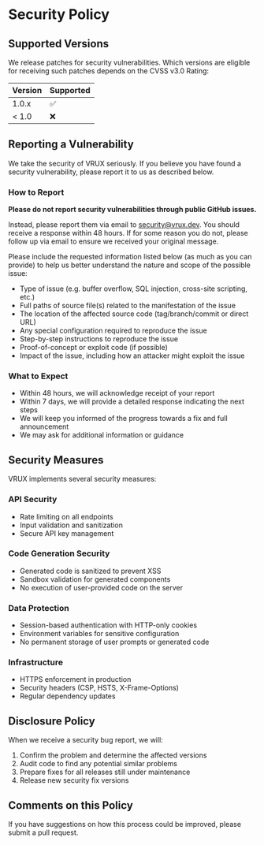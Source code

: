 # Security Policy

## Supported Versions

We release patches for security vulnerabilities. Which versions are eligible for receiving such patches depends on the CVSS v3.0 Rating:

| Version | Supported          |
| ------- | ------------------ |
| 1.0.x   | :white_check_mark: |
| < 1.0   | :x:                |

## Reporting a Vulnerability

We take the security of VRUX seriously. If you believe you have found a security vulnerability, please report it to us as described below.

### How to Report

**Please do not report security vulnerabilities through public GitHub issues.**

Instead, please report them via email to security@vrux.dev. You should receive a response within 48 hours. If for some reason you do not, please follow up via email to ensure we received your original message.

Please include the requested information listed below (as much as you can provide) to help us better understand the nature and scope of the possible issue:

* Type of issue (e.g. buffer overflow, SQL injection, cross-site scripting, etc.)
* Full paths of source file(s) related to the manifestation of the issue
* The location of the affected source code (tag/branch/commit or direct URL)
* Any special configuration required to reproduce the issue
* Step-by-step instructions to reproduce the issue
* Proof-of-concept or exploit code (if possible)
* Impact of the issue, including how an attacker might exploit the issue

### What to Expect

* Within 48 hours, we will acknowledge receipt of your report
* Within 7 days, we will provide a detailed response indicating the next steps
* We will keep you informed of the progress towards a fix and full announcement
* We may ask for additional information or guidance

## Security Measures

VRUX implements several security measures:

### API Security
- Rate limiting on all endpoints
- Input validation and sanitization
- Secure API key management

### Code Generation Security
- Generated code is sanitized to prevent XSS
- Sandbox validation for generated components
- No execution of user-provided code on the server

### Data Protection
- Session-based authentication with HTTP-only cookies
- Environment variables for sensitive configuration
- No permanent storage of user prompts or generated code

### Infrastructure
- HTTPS enforcement in production
- Security headers (CSP, HSTS, X-Frame-Options)
- Regular dependency updates

## Disclosure Policy

When we receive a security bug report, we will:

1. Confirm the problem and determine the affected versions
2. Audit code to find any potential similar problems
3. Prepare fixes for all releases still under maintenance
4. Release new security fix versions

## Comments on this Policy

If you have suggestions on how this process could be improved, please submit a pull request.